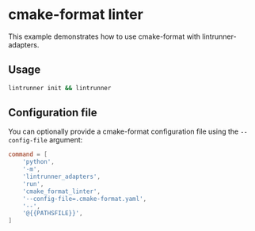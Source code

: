 # cmake-format linter

This example demonstrates how to use cmake-format with lintrunner-adapters.

## Usage

```bash
lintrunner init && lintrunner
```

## Configuration file

You can optionally provide a cmake-format configuration file using the `--config-file` argument:

```toml
command = [
    'python',
    '-m',
    'lintrunner_adapters',
    'run',
    'cmake_format_linter',
    '--config-file=.cmake-format.yaml',
    '--',
    '@{{PATHSFILE}}',
]
```
